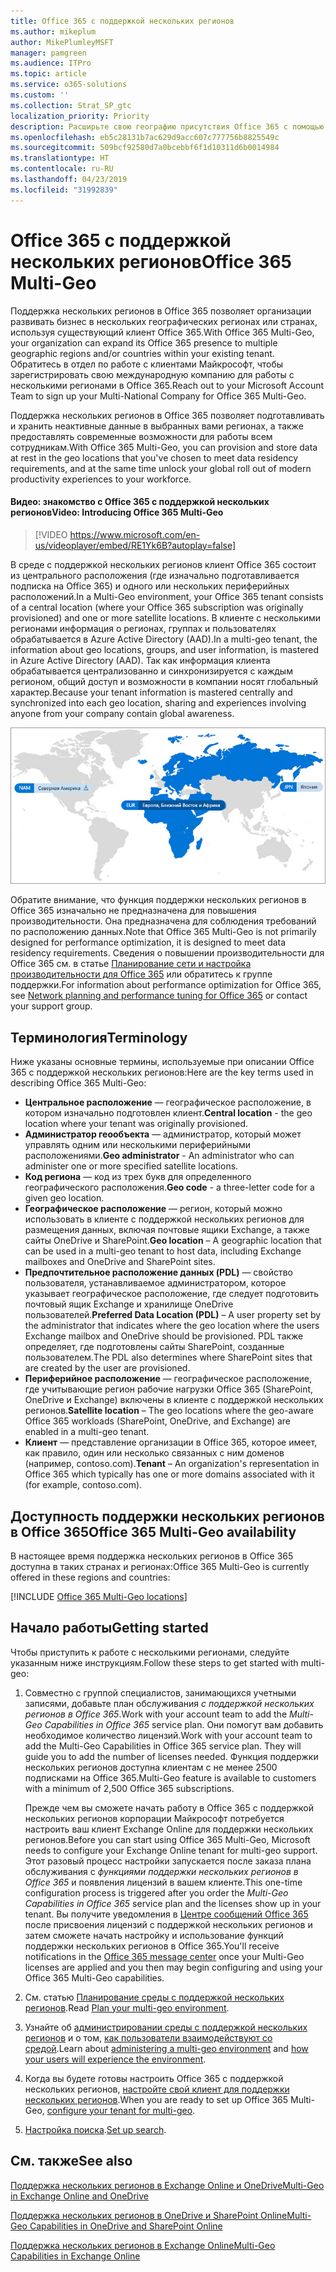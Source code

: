 ```yaml
---
title: Office 365 с поддержкой нескольких регионов
ms.author: mikeplum
author: MikePlumleyMSFT
manager: pamgreen
ms.audience: ITPro
ms.topic: article
ms.service: o365-solutions
ms.custom: ''
ms.collection: Strat_SP_gtc
localization_priority: Priority
description: Расширьте свою географию присутствия Office 365 с помощью поддержки нескольких регионов в Office 365.
ms.openlocfilehash: eb5c28131b7ac629d9acc607c777756b8825549c
ms.sourcegitcommit: 509bcf92580d7a0bcebbf6f1d10311d6b0014984
ms.translationtype: HT
ms.contentlocale: ru-RU
ms.lasthandoff: 04/23/2019
ms.locfileid: "31992839"
---
```

# <a name="office-365-multi-geo"></a><span data-ttu-id="59328-103">Office 365 с поддержкой нескольких регионов</span><span class="sxs-lookup"><span data-stu-id="59328-103">Office 365 Multi-Geo</span></span>

<span data-ttu-id="59328-104">Поддержка нескольких регионов в Office 365 позволяет организации развивать бизнес в нескольких географических регионах или странах, используя существующий клиент Office 365.</span><span class="sxs-lookup"><span data-stu-id="59328-104">With Office 365 Multi-Geo, your organization can expand its Office 365 presence to multiple geographic regions and/or countries within your existing tenant.</span></span> <span data-ttu-id="59328-105">Обратитесь в отдел по работе с клиентами Майкрософт, чтобы зарегистрировать свою международную компанию для работы с несколькими регионами в Office 365.</span><span class="sxs-lookup"><span data-stu-id="59328-105">Reach out to your Microsoft Account Team to sign up your Multi-National Company for Office 365 Multi-Geo.</span></span>
  
<span data-ttu-id="59328-106">Поддержка нескольких регионов в Office 365 позволяет подготавливать и хранить неактивные данные в выбранных вами регионах, а также предоставлять современные возможности для работы всем сотрудникам.</span><span class="sxs-lookup"><span data-stu-id="59328-106">With Office 365 Multi-Geo, you can provision and store data at rest in the geo locations that you've chosen to meet data residency requirements, and at the same time unlock your global roll out of modern productivity experiences to your workforce.</span></span>

#### <a name="video-introducing-office-365-multi-geo"></a><span data-ttu-id="59328-107">Видео: знакомство с Office 365 с поддержкой нескольких регионов</span><span class="sxs-lookup"><span data-stu-id="59328-107">Video: Introducing Office 365 Multi-Geo</span></span>

> [!VIDEO https://www.microsoft.com/en-us/videoplayer/embed/RE1Yk6B?autoplay=false]

<span data-ttu-id="59328-108">В среде с поддержкой нескольких регионов клиент Office 365 состоит из центрального расположения (где изначально подготавливается подписка на Office 365) и одного или нескольких периферийных расположений.</span><span class="sxs-lookup"><span data-stu-id="59328-108">In a Multi-Geo environment, your Office 365 tenant consists of a central location (where your Office 365 subscription was originally provisioned) and one or more satellite locations.</span></span> <span data-ttu-id="59328-109">В клиенте с несколькими регионами информация о регионах, группах и пользователях обрабатывается в Azure Active Directory (AAD).</span><span class="sxs-lookup"><span data-stu-id="59328-109">In a multi-geo tenant, the information about geo locations, groups, and user information, is mastered in Azure Active Directory (AAD).</span></span> <span data-ttu-id="59328-110">Так как информация клиента обрабатывается централизованно и синхронизируется с каждым регионом, общий доступ и возможности в компании носят глобальный характер.</span><span class="sxs-lookup"><span data-stu-id="59328-110">Because your tenant information is mastered centrally and synchronized into each geo location, sharing and experiences involving anyone from your company contain global awareness.</span></span>

![Снимок экрана: карта нескольких регионов в Центре администрирования SharePoint](media/multi-geo-world-map.png)

<span data-ttu-id="59328-112">Обратите внимание, что функция поддержки нескольких регионов в Office 365 изначально не предназначена для повышения производительности. Она предназначена для соблюдения требований по расположению данных.</span><span class="sxs-lookup"><span data-stu-id="59328-112">Note that Office 365 Multi-Geo is not primarily designed for performance optimization, it is designed to meet data residency requirements.</span></span> <span data-ttu-id="59328-113">Сведения о повышении производительности для Office 365 см. в статье [Планирование сети и настройка производительности для Office 365](https://support.office.com/article/e5f1228c-da3c-4654-bf16-d163daee8848) или обратитесь к группе поддержки.</span><span class="sxs-lookup"><span data-stu-id="59328-113">For information about performance optimization for Office 365, see [Network planning and performance tuning for Office 365](https://support.office.com/article/e5f1228c-da3c-4654-bf16-d163daee8848) or contact your support group.</span></span>

## <a name="terminology"></a><span data-ttu-id="59328-114">Терминология</span><span class="sxs-lookup"><span data-stu-id="59328-114">Terminology</span></span>

<span data-ttu-id="59328-115">Ниже указаны основные термины, используемые при описании Office 365 с поддержкой нескольких регионов:</span><span class="sxs-lookup"><span data-stu-id="59328-115">Here are the key terms used in describing Office 365 Multi-Geo:</span></span>

- <span data-ttu-id="59328-116">**Центральное расположение** — географическое расположение, в котором изначально подготовлен клиент.</span><span class="sxs-lookup"><span data-stu-id="59328-116">**Central location** - the geo location where your tenant was originally provisioned.</span></span>
- <span data-ttu-id="59328-117">**Администратор геообъекта** — администратор, который может управлять одним или несколькими периферийными расположениями.</span><span class="sxs-lookup"><span data-stu-id="59328-117">**Geo administrator** - An administrator who can administer one or more specified satellite locations.</span></span>
- <span data-ttu-id="59328-118">**Код региона** — код из трех букв для определенного географического расположения.</span><span class="sxs-lookup"><span data-stu-id="59328-118">**Geo code** - a three-letter code for a given geo location.</span></span>
- <span data-ttu-id="59328-119">**Географическое расположение** — регион, который можно использовать в клиенте с поддержкой нескольких регионов для размещения данных, включая почтовые ящики Exchange, а также сайты OneDrive и SharePoint.</span><span class="sxs-lookup"><span data-stu-id="59328-119">**Geo location** – A geographic location that can be used in a multi-geo tenant to host data, including Exchange mailboxes and OneDrive and SharePoint sites.</span></span>
- <span data-ttu-id="59328-120">**Предпочтительное расположение данных (PDL)** — свойство пользователя, устанавливаемое администратором, которое указывает географическое расположение, где следует подготовить почтовый ящик Exchange и хранилище OneDrive пользователей.</span><span class="sxs-lookup"><span data-stu-id="59328-120">**Preferred Data Location (PDL)** – A user property set by the administrator that indicates where the geo location where the users Exchange mailbox and OneDrive should be provisioned.</span></span> <span data-ttu-id="59328-121">PDL также определяет, где подготовлены сайты SharePoint, созданные пользователем.</span><span class="sxs-lookup"><span data-stu-id="59328-121">The PDL also determines where SharePoint sites that are created by the user are provisioned.</span></span>
- <span data-ttu-id="59328-122">**Периферийное расположение** — географическое расположение, где учитывающие регион рабочие нагрузки Office 365 (SharePoint, OneDrive и Exchange) включены в клиенте с поддержкой нескольких регионов.</span><span class="sxs-lookup"><span data-stu-id="59328-122">**Satellite location** – The geo locations where the geo-aware Office 365 workloads (SharePoint, OneDrive, and Exchange) are enabled in a multi-geo tenant.</span></span>
- <span data-ttu-id="59328-123">**Клиент** — представление организации в Office 365, которое имеет, как правило, один или несколько связанных с ним доменов (например, contoso.com).</span><span class="sxs-lookup"><span data-stu-id="59328-123">**Tenant** – An organization's representation in Office 365 which typically has one or more domains associated with it (for example, contoso.com).</span></span>

## <a name="office-365-multi-geo-availability"></a><span data-ttu-id="59328-124">Доступность поддержки нескольких регионов в Office 365</span><span class="sxs-lookup"><span data-stu-id="59328-124">Office 365 Multi-Geo availability</span></span>

<span data-ttu-id="59328-125">В настоящее время поддержка нескольких регионов в Office 365 доступна в таких странах и регионах:</span><span class="sxs-lookup"><span data-stu-id="59328-125">Office 365 Multi-Geo is currently offered in these regions and countries:</span></span>

[!INCLUDE [Office 365 Multi-Geo locations](includes/office-365-multi-geo-locations.md)]

## <a name="getting-started"></a><span data-ttu-id="59328-126">Начало работы</span><span class="sxs-lookup"><span data-stu-id="59328-126">Getting started</span></span>

<span data-ttu-id="59328-127">Чтобы приступить к работе с несколькими регионами, следуйте указанным ниже инструкциям.</span><span class="sxs-lookup"><span data-stu-id="59328-127">Follow these steps to get started with multi-geo:</span></span>

1. <span data-ttu-id="59328-128">Совместно с группой специалистов, занимающихся учетными записями, добавьте план обслуживания _с поддержкой нескольких регионов в Office 365_.</span><span class="sxs-lookup"><span data-stu-id="59328-128">Work with your account team to add the _Multi-Geo Capabilities in Office 365_ service plan.</span></span> <span data-ttu-id="59328-129">Они помогут вам добавить необходимое количество лицензий.</span><span class="sxs-lookup"><span data-stu-id="59328-129">Work with your account team to add the Multi-Geo Capabilities in Office 365 service plan. They will guide you to add the number of licenses needed.</span></span> <span data-ttu-id="59328-130">Функция поддержки нескольких регионов доступна клиентам с не менее 2500 подписками на Office 365.</span><span class="sxs-lookup"><span data-stu-id="59328-130">Multi-Geo feature is available to customers with a minimum of 2,500 Office 365 subscriptions.</span></span>

   <span data-ttu-id="59328-131">Прежде чем вы сможете начать работу в Office 365 с поддержкой нескольких регионов корпорации Майкрософт потребуется настроить ваш клиент Exchange Online для поддержки нескольких регионов.</span><span class="sxs-lookup"><span data-stu-id="59328-131">Before you can start using Office 365 Multi-Geo, Microsoft needs to configure your Exchange Online tenant for multi-geo support.</span></span> <span data-ttu-id="59328-132">Этот разовый процесс настройки запускается после заказа плана обслуживания с *функциями поддержки нескольких регионов в Office 365* и появления лицензий в вашем клиенте.</span><span class="sxs-lookup"><span data-stu-id="59328-132">This one-time configuration process is triggered after you order the *Multi-Geo Capabilities in Office 365* service plan and the licenses show up in your tenant.</span></span> <span data-ttu-id="59328-133">Вы получите уведомления в [Центре сообщений Office 365](https://support.office.com/article/38FB3333-BFCC-4340-A37B-DEDA509C2093) после присвоения лицензий с поддержкой нескольких регионов и затем сможете начать настройку и использование функций поддержки нескольких регионов в Office 365.</span><span class="sxs-lookup"><span data-stu-id="59328-133">You'll receive notifications in the [Office 365 message center](https://support.office.com/article/38FB3333-BFCC-4340-A37B-DEDA509C2093) once your Multi-Geo licenses are applied and you then may begin configuring and using your Office 365 Multi-Geo capabilities.</span></span>

2. <span data-ttu-id="59328-134">См. статью [Планирование среды с поддержкой нескольких регионов](plan-for-multi-geo.md).</span><span class="sxs-lookup"><span data-stu-id="59328-134">Read [Plan your multi-geo environment](plan-for-multi-geo.md).</span></span>

3. <span data-ttu-id="59328-135">Узнайте об [администрировании среды с поддержкой нескольких регионов](administering-a-multi-geo-environment.md) и о том, [как пользователи взаимодействуют со средой](multi-geo-user-experience.md).</span><span class="sxs-lookup"><span data-stu-id="59328-135">Learn about [administering a multi-geo environment](administering-a-multi-geo-environment.md) and [how your users will experience the environment](multi-geo-user-experience.md).</span></span>

4. <span data-ttu-id="59328-136">Когда вы будете готовы настроить Office 365 с поддержкой нескольких регионов, [настройте свой клиент для поддержки нескольких регионов](multi-geo-tenant-configuration.md).</span><span class="sxs-lookup"><span data-stu-id="59328-136">When you are ready to set up Office 365 Multi-Geo, [configure your tenant for multi-geo](multi-geo-tenant-configuration.md).</span></span>

5. <span data-ttu-id="59328-137">[Настройка поиска](configure-search-for-multi-geo.md).</span><span class="sxs-lookup"><span data-stu-id="59328-137">[Set up search](configure-search-for-multi-geo.md).</span></span>

## <a name="see-also"></a><span data-ttu-id="59328-138">См. также</span><span class="sxs-lookup"><span data-stu-id="59328-138">See also</span></span>

[<span data-ttu-id="59328-139">Поддержка нескольких регионов в Exchange Online и OneDrive</span><span class="sxs-lookup"><span data-stu-id="59328-139">Multi-Geo in Exchange Online and OneDrive</span></span>](https://Aka.ms/GoMultiGeo)

[<span data-ttu-id="59328-140">Поддержка нескольких регионов в OneDrive и SharePoint Online</span><span class="sxs-lookup"><span data-stu-id="59328-140">Multi-Geo Capabilities in OneDrive and SharePoint Online</span></span>](https://docs.microsoft.com/office365/enterprise/multi-geo-capabilities-in-onedrive-and-sharepoint-online-in-office-365)

[<span data-ttu-id="59328-141">Поддержка нескольких регионов в Exchange Online</span><span class="sxs-lookup"><span data-stu-id="59328-141">Multi-Geo Capabilities in Exchange Online</span></span>](https://docs.microsoft.com/office365/enterprise/multi-geo-capabilities-in-exchange-online)
